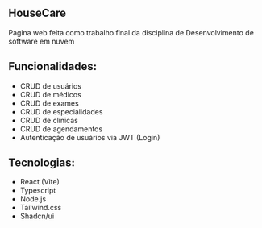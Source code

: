 ## HouseCare

Pagina web feita como trabalho final da disciplina de Desenvolvimento de software em nuvem

## Funcionalidades:

- CRUD de usuários
- CRUD de médicos
- CRUD de exames
- CRUD de especialidades
- CRUD de clínicas
- CRUD de agendamentos
- Autenticação de usuários via JWT (Login)

## Tecnologias:
- React (Vite)
- Typescript
- Node.js
- Tailwind.css
- Shadcn/ui
